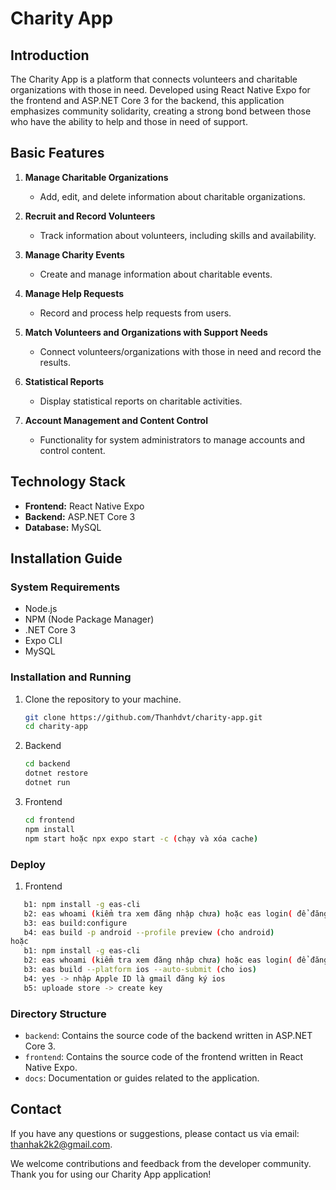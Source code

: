 # Charity App

## Introduction
The Charity App is a platform that connects volunteers and charitable organizations with those in need. Developed using React Native Expo for the frontend and ASP.NET Core 3 for the backend, this application emphasizes community solidarity, creating a strong bond between those who have the ability to help and those in need of support.

## Basic Features
1. **Manage Charitable Organizations**
   - Add, edit, and delete information about charitable organizations.

2. **Recruit and Record Volunteers**
   - Track information about volunteers, including skills and availability.

3. **Manage Charity Events**
   - Create and manage information about charitable events.

4. **Manage Help Requests**
   - Record and process help requests from users.

5. **Match Volunteers and Organizations with Support Needs**
   - Connect volunteers/organizations with those in need and record the results.

6. **Statistical Reports**
   - Display statistical reports on charitable activities.

7. **Account Management and Content Control**
   - Functionality for system administrators to manage accounts and control content.

## Technology Stack
- **Frontend:** React Native Expo
- **Backend:** ASP.NET Core 3
- **Database:** MySQL

## Installation Guide
### System Requirements
- Node.js
- NPM (Node Package Manager)
- .NET Core 3
- Expo CLI
- MySQL

### Installation and Running
1. Clone the repository to your machine.
   ```bash
   git clone https://github.com/Thanhdvt/charity-app.git
   cd charity-app
   ```

2. Backend
   ```bash
   cd backend
   dotnet restore
   dotnet run
   ```

3. Frontend
   ```bash
   cd frontend
   npm install
   npm start hoặc npx expo start -c (chạy và xóa cache)
   ```
### Deploy
1. Frontend
```bash
   b1: npm install -g eas-cli
   b2: eas whoami (kiểm tra xem đăng nhập chưa) hoặc eas login( để đăng nhập )
   b3: eas build:configure
   b4: eas build -p android --profile preview (cho android)
hoặc
   b1: npm install -g eas-cli
   b2: eas whoami (kiểm tra xem đăng nhập chưa) hoặc eas login( để đăng nhập )
   b3: eas build --platform ios --auto-submit (cho ios)
   b4: yes -> nhập Apple ID là gmail đăng ký ios
   b5: uploade store -> create key
```

### Directory Structure

* `backend`: Contains the source code of the backend written in ASP.NET Core 3.
* `frontend`: Contains the source code of the frontend written in React Native Expo.
* `docs`: Documentation or guides related to the application.

## Contact
If you have any questions or suggestions, please contact us via email: thanhak2k2@gmail.com.

We welcome contributions and feedback from the developer community. Thank you for using our Charity App application!
